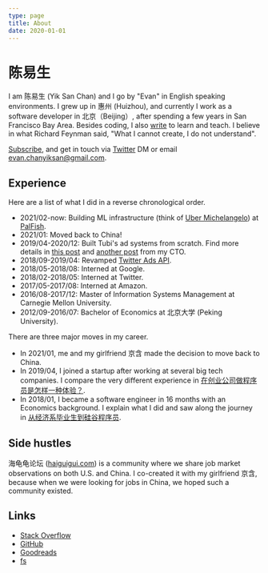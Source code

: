 ```yaml
---
type: page
title: About
date: 2020-01-01
---
```


# 陈易生

I am 陈易生 (Yik San Chan) and I go by "Evan" in English speaking environments.
I grew up in 惠州 (Huizhou), and currently I work as a software developer in 北京（Beijing）,
after spending a few years in San Francisco Bay Area.
Besides coding, I also [write](https://yiksanchan.com/posts) to learn and teach.
I believe in what Richard Feynman said, "What I cannot create, I do not understand".

[Subscribe](https://yiksanchan.com/rss.xml),
and get in touch via [Twitter](https://twitter.com/yiksanchan) DM
or email evan.chanyiksan@gmail.com.

## Experience

Here are a list of what I did in a reverse chronological order.

- 2021/02-now: Building ML infrastructure (think of [Uber Michelangelo](https://eng.uber.com/michelangelo-machine-learning-platform/)) at [PalFish](https://www.crunchbase.com/organization/palfish).
- 2021/01: Moved back to China!
- 2019/04-2020/12: Built Tubi's ad systems from scratch. Find more details in [this post](https://code.tubitv.com/a-fully-reactive-ad-serving-platform-using-scala-akka-streams-13299e7ea04e) and [another post](https://code.tubitv.com/a-fully-reactive-ad-serving-platform-using-scala-akka-streams-b2a3526be6a0) from my CTO.
- 2018/09-2019/04: Revamped [Twitter Ads API](https://developer.twitter.com/en/docs/twitter-ads-api).
- 2018/05-2018/08: Interned at Google.
- 2018/02-2018/05: Interned at Twitter.
- 2017/05-2017/08: Interned at Amazon.
- 2016/08-2017/12: Master of Information Systems Management at Carnegie Mellon University.
- 2012/09-2016/07: Bachelor of Economics at 北京大学 (Peking University).

There are three major moves in my career.

- In 2021/01, me and my girlfriend 京含 made the decision to move back to China.
- In 2019/04, I joined a startup after working at several big tech companies. I compare the very different experience in [在创业公司做程序员是怎样一种体验？](https://zhuanlan.zhihu.com/p/166491761).
- In 2018/01, I became a software engineer in 16 months with an Economics background. I explain what I did and saw along the journey in [从经济系毕业生到硅谷程序员](https://zhuanlan.zhihu.com/p/164431792).

## Side hustles

海龟龟论坛 ([haiguigui.com](https://haiguigui.com/)) is a community where we share job market observations on both U.S. and China. I co-created it with my girlfriend 京含, because when we were looking for jobs in China, we hoped such a community existed.

## Links

- [Stack Overflow](https://stackoverflow.com/users/7550592/yik-san-chan)
- [GitHub](https://github.com/YikSanChan)
- [Goodreads](https://www.goodreads.com/yiksanchan)
- [fs](https://fs.yiksanchan.com)
